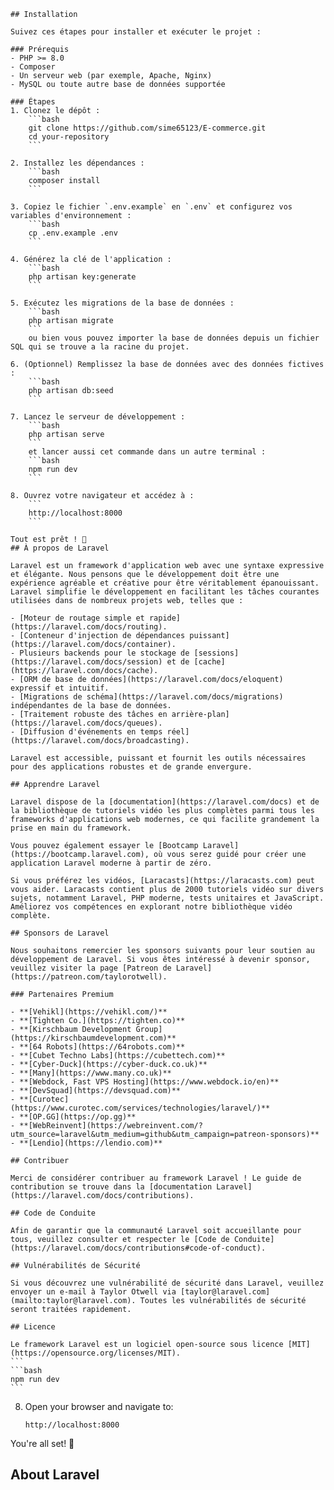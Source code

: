 
    ## Installation

    Suivez ces étapes pour installer et exécuter le projet :

    ### Prérequis
    - PHP >= 8.0
    - Composer
    - Un serveur web (par exemple, Apache, Nginx)
    - MySQL ou toute autre base de données supportée

    ### Étapes
    1. Clonez le dépôt :
        ```bash
        git clone https://github.com/sime65123/E-commerce.git
        cd your-repository
        ```

    2. Installez les dépendances :
        ```bash
        composer install
        ```

    3. Copiez le fichier `.env.example` en `.env` et configurez vos variables d'environnement :
        ```bash
        cp .env.example .env
        ```

    4. Générez la clé de l'application :
        ```bash
        php artisan key:generate
        ```

    5. Exécutez les migrations de la base de données :
        ```bash
        php artisan migrate
        ```
        ou bien vous pouvez importer la base de données depuis un fichier SQL qui se trouve a la racine du projet.

    6. (Optionnel) Remplissez la base de données avec des données fictives :
        ```bash
        php artisan db:seed
        ```

    7. Lancez le serveur de développement :
        ```bash
        php artisan serve
        ```
        et lancer aussi cet commande dans un autre terminal :
        ```bash
        npm run dev
        ```

    8. Ouvrez votre navigateur et accédez à :
        ```
        http://localhost:8000
        ```

    Tout est prêt ! 🎉
    ## À propos de Laravel

    Laravel est un framework d'application web avec une syntaxe expressive et élégante. Nous pensons que le développement doit être une expérience agréable et créative pour être véritablement épanouissant. Laravel simplifie le développement en facilitant les tâches courantes utilisées dans de nombreux projets web, telles que :

    - [Moteur de routage simple et rapide](https://laravel.com/docs/routing).
    - [Conteneur d'injection de dépendances puissant](https://laravel.com/docs/container).
    - Plusieurs backends pour le stockage de [sessions](https://laravel.com/docs/session) et de [cache](https://laravel.com/docs/cache).
    - [ORM de base de données](https://laravel.com/docs/eloquent) expressif et intuitif.
    - [Migrations de schéma](https://laravel.com/docs/migrations) indépendantes de la base de données.
    - [Traitement robuste des tâches en arrière-plan](https://laravel.com/docs/queues).
    - [Diffusion d'événements en temps réel](https://laravel.com/docs/broadcasting).

    Laravel est accessible, puissant et fournit les outils nécessaires pour des applications robustes et de grande envergure.

    ## Apprendre Laravel

    Laravel dispose de la [documentation](https://laravel.com/docs) et de la bibliothèque de tutoriels vidéo les plus complètes parmi tous les frameworks d'applications web modernes, ce qui facilite grandement la prise en main du framework.

    Vous pouvez également essayer le [Bootcamp Laravel](https://bootcamp.laravel.com), où vous serez guidé pour créer une application Laravel moderne à partir de zéro.

    Si vous préférez les vidéos, [Laracasts](https://laracasts.com) peut vous aider. Laracasts contient plus de 2000 tutoriels vidéo sur divers sujets, notamment Laravel, PHP moderne, tests unitaires et JavaScript. Améliorez vos compétences en explorant notre bibliothèque vidéo complète.

    ## Sponsors de Laravel

    Nous souhaitons remercier les sponsors suivants pour leur soutien au développement de Laravel. Si vous êtes intéressé à devenir sponsor, veuillez visiter la page [Patreon de Laravel](https://patreon.com/taylorotwell).

    ### Partenaires Premium

    - **[Vehikl](https://vehikl.com/)**
    - **[Tighten Co.](https://tighten.co)**
    - **[Kirschbaum Development Group](https://kirschbaumdevelopment.com)**
    - **[64 Robots](https://64robots.com)**
    - **[Cubet Techno Labs](https://cubettech.com)**
    - **[Cyber-Duck](https://cyber-duck.co.uk)**
    - **[Many](https://www.many.co.uk)**
    - **[Webdock, Fast VPS Hosting](https://www.webdock.io/en)**
    - **[DevSquad](https://devsquad.com)**
    - **[Curotec](https://www.curotec.com/services/technologies/laravel/)**
    - **[OP.GG](https://op.gg)**
    - **[WebReinvent](https://webreinvent.com/?utm_source=laravel&utm_medium=github&utm_campaign=patreon-sponsors)**
    - **[Lendio](https://lendio.com)**

    ## Contribuer

    Merci de considérer contribuer au framework Laravel ! Le guide de contribution se trouve dans la [documentation Laravel](https://laravel.com/docs/contributions).

    ## Code de Conduite

    Afin de garantir que la communauté Laravel soit accueillante pour tous, veuillez consulter et respecter le [Code de Conduite](https://laravel.com/docs/contributions#code-of-conduct).

    ## Vulnérabilités de Sécurité

    Si vous découvrez une vulnérabilité de sécurité dans Laravel, veuillez envoyer un e-mail à Taylor Otwell via [taylor@laravel.com](mailto:taylor@laravel.com). Toutes les vulnérabilités de sécurité seront traitées rapidement.

    ## Licence

    Le framework Laravel est un logiciel open-source sous licence [MIT](https://opensource.org/licenses/MIT).
    ```
    ```bash
    npm run dev
    ```

8. Open your browser and navigate to:
    ```
    http://localhost:8000
    ```

You're all set! 🎉
## About Laravel
